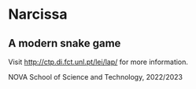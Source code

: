 # Narcissa
## A modern snake game

Visit http://ctp.di.fct.unl.pt/lei/lap/ for more information.

NOVA School of Science and Technology, 2022/2023

